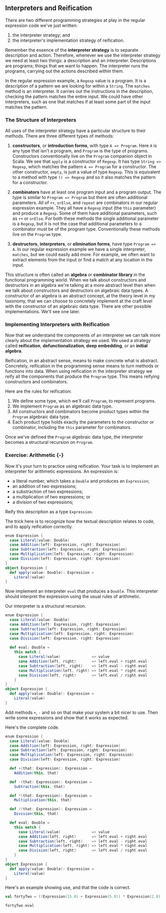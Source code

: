 ## Interpreters and Reification

There are two different programming strategies at play in the regular expression code we've just written:

1. the interpreter strategy; and
2. the interpreter's implementation strategy of reification.

Remember the essence of the **interpreter strategy** is to separate description and action. Therefore, whenever we use the interpreter strategy we need at least two things: a description and an interpreter. Descriptions are programs; things that we want to happen. The interpreter runs the programs, carrying out the actions described within them.

In the regular expression example, a `Regexp` value is a program. It is a description of a pattern we are looking for within a `String`.
The `matches` method is an interpreter. It carries out the instructions in the description, checking the pattern matches the entire input. We could have other interpreters, such as one that matches if at least some part of the input matches the pattern.


### The Structure of Interpreters

All uses of the interpreter strategy have a particular structure to their methods.
There are three different types of methods:

1. **constructors**, or **introduction forms**, with type `A => Program`. Here `A` is any type that isn't a program, and `Program` is the type of programs. Constructors conventionally live on the `Program` companion object in Scala. We see that `apply` is a constructor of `Regexp`. It has type `String => Regexp`, which matches the pattern `A => Program` for a constructor. The other constructor, `empty`, is just a value of type `Regexp`. This is equivalent to a method with type `() => Regexp` and so it also matches the pattern for a constructor.

2. **combinators** have at least one program input and a program output. The type is similar to `Program => Program` but there are often additional parameters. All of `++`, `orElse`, and `repeat` are combinators in our regular expression example. They all have a `Regexp` input (the `this` parameter) and produce a `Regexp`. Some of them have additional parameters, such as `++` or `orElse`. For both these methods the single additional parameter is a `Regexp`, but it is not the case that additional parameters to a combinator must be of the program type. Conventionally these methods live on the `Program` type.

3. **destructors**, **interpreters**, or **elimination forms**, have type `Program => A`. In our regular expression example we have a single interpreter, `matches`, but we could easily add more. For example, we often want to extract elements from the input or find a match at any location in the input.

This structure is often called an **algebra** or **combinator library** in the functional programming world. When we talk about constructors and destructors in an algebra we're talking at a more abstract level then when we talk about constructors and destructors on algebraic data types. A constructor of an algebra is an abstract concept, at the theory level in my taxonomy, that we can choose to concretely implement at the craft level with the constructor of an algebraic data type. There are other possible implementations. We'll see one later.


### Implementing Interpreters with Reification

Now that we understand the components of an interpreter we can talk more clearly about the implementation strategy we used.
We used a strategy called **reification**, **defunctionalization**, **deep embedding**, or an **initial algebra**.

Reification, in an abstract sense, means to make concrete what is abstract. Concretely, reification in the programming sense means to turn methods or functions into data. When using reification in the interpreter strategy we reify all the components that produce the `Program` type. This means reifying constructors and combinators.

Here are the rules for reification:

1. We define some type, which we'll call `Program`, to represent programs.
2. We implement `Program` as an algebraic data type.
3. All constructors and combinators become product types within the `Program` algebraic data type.
4. Each product type holds exactly the parameters to the constructor or combinator, including the `this` parameter for combinators.

Once we've defined the `Program` algebraic data type, the interpreter becomes a structural recursion on `Program`.


### Exercise: Arithmetic {-}

Now it's your turn to practice using reification. Your task is to implement an interpreter for arithmetic expressions. An expression is:

- a literal number, which takes a `Double` and produces an `Expression`;
- an addition of two expressions;
- a substraction of two expressions;
- a multiplication of two expressions; or
- a division of two expressions;

Reify this description as a type `Expression`.

<div class="solution">
The trick here is to recognize how the textual description relates to code, and to apply reification correctly.

```scala mdoc:silent 
enum Expression {
  case Literal(value: Double)
  case Addition(left: Expression, right: Expression)
  case Subtraction(left: Expression, right: Expression)
  case Multiplication(left: Expression, right: Expression)
  case Division(left: Expression, right: Expression)
}
object Expression {
  def apply(value: Double): Expression =
    Literal(value)
}
```
</div>

Now implement an interpreter `eval` that produces a `Double`. This interpreter should interpret the expression using the usual rules of arithmetic.

<div class="solution">
Our interpreter is a structural recursion.

```scala mdoc:reset:silent 
enum Expression {
  case Literal(value: Double)
  case Addition(left: Expression, right: Expression)
  case Subtraction(left: Expression, right: Expression)
  case Multiplication(left: Expression, right: Expression)
  case Division(left: Expression, right: Expression)
  
  def eval: Double =
    this match {
      case Literal(value)              => value
      case Addition(left, right)       => left.eval + right.eval
      case Subtraction(left, right)    => left.eval - right.eval
      case Multiplication(left, right) => left.eval * right.eval
      case Division(left, right)       => left.eval / right.eval
    }
}
object Expression {
  def apply(value: Double): Expression =
    Literal(value)
}
```
</div>

Add methods `+`, `-` and so on that make your system a bit nicer to use. Then write some expressions and show that it works as expected.

<div class="solution">
Here's the complete code.

```scala mdoc:reset:silent
enum Expression {
  case Literal(value: Double)
  case Addition(left: Expression, right: Expression)
  case Subtraction(left: Expression, right: Expression)
  case Multiplication(left: Expression, right: Expression)
  case Division(left: Expression, right: Expression)

  def +(that: Expression): Expression =
    Addition(this, that)

  def -(that: Expression): Expression =
    Subtraction(this, that)

  def *(that: Expression): Expression =
    Multiplication(this, that)

  def /(that: Expression): Expression =
    Division(this, that)

  def eval: Double =
    this match {
      case Literal(value)              => value
      case Addition(left, right)       => left.eval + right.eval
      case Subtraction(left, right)    => left.eval - right.eval
      case Multiplication(left, right) => left.eval * right.eval
      case Division(left, right)       => left.eval / right.eval
    }
}
object Expression {
  def apply(value: Double): Expression =
    Literal(value)
}
```

Here's an example showing use, and that the code is correct.

```scala mdoc:silent
val fortyTwo = ((Expression(15.0) + Expression(5.0)) * Expression(2.0) + Expression(2.0)) / Expression(1.0)
```
```scala mdoc
fortyTwo.eval
```
</div>
